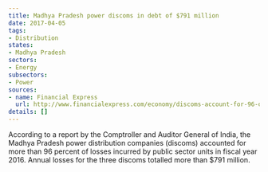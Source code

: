 ```yaml
---
title: Madhya Pradesh power discoms in debt of $791 million
date: 2017-04-05
tags:
- Distribution
states:
- Madhya Pradesh
sectors:
- Energy
subsectors:
- Power
sources:
- name: Financial Express
  url: http://www.financialexpress.com/economy/discoms-account-for-96-of-psu-losses-in-mp/606673/
details: []
---
```


According to a report by the Comptroller and Auditor General of India, the Madhya Pradesh power distribution companies (discoms) accounted for more than 96 percent of losses incurred by public sector units in fiscal year 2016. Annual losses for the three discoms totalled more than $791 million.
